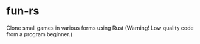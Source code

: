 # fun-rs
Clone small games in various forms using Rust (Warning! Low quality code from a program beginner.)
